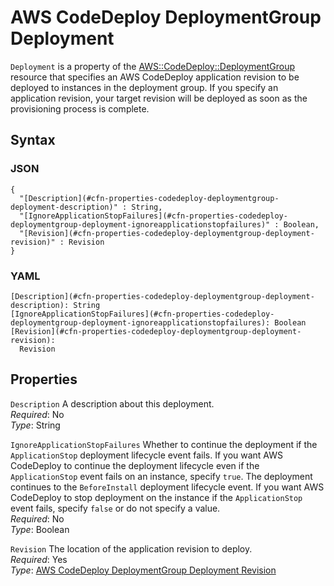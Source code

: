 # AWS CodeDeploy DeploymentGroup Deployment<a name="aws-properties-codedeploy-deploymentgroup-deployment"></a>

`Deployment` is a property of the [AWS::CodeDeploy::DeploymentGroup](aws-resource-codedeploy-deploymentgroup.md) resource that specifies an AWS CodeDeploy application revision to be deployed to instances in the deployment group\. If you specify an application revision, your target revision will be deployed as soon as the provisioning process is complete\.

## Syntax<a name="w4ab1c21c14d433b5"></a>

### JSON<a name="aws-properties-codedeploy-deploymentgroup-deployment-syntax.json"></a>

```
{
  "[Description](#cfn-properties-codedeploy-deploymentgroup-deployment-description)" : String,
  "[IgnoreApplicationStopFailures](#cfn-properties-codedeploy-deploymentgroup-deployment-ignoreapplicationstopfailures)" : Boolean,
  "[Revision](#cfn-properties-codedeploy-deploymentgroup-deployment-revision)" : Revision
}
```

### YAML<a name="aws-properties-codedeploy-deploymentgroup-deployment-syntax.yaml"></a>

```
[Description](#cfn-properties-codedeploy-deploymentgroup-deployment-description): String
[IgnoreApplicationStopFailures](#cfn-properties-codedeploy-deploymentgroup-deployment-ignoreapplicationstopfailures): Boolean
[Revision](#cfn-properties-codedeploy-deploymentgroup-deployment-revision):
  Revision
```

## Properties<a name="w4ab1c21c14d433b7"></a>

`Description`  <a name="cfn-properties-codedeploy-deploymentgroup-deployment-description"></a>
A description about this deployment\.  
*Required*: No  
*Type*: String

`IgnoreApplicationStopFailures`  <a name="cfn-properties-codedeploy-deploymentgroup-deployment-ignoreapplicationstopfailures"></a>
Whether to continue the deployment if the `ApplicationStop` deployment lifecycle event fails\. If you want AWS CodeDeploy to continue the deployment lifecycle even if the `ApplicationStop` event fails on an instance, specify `true`\. The deployment continues to the `BeforeInstall` deployment lifecycle event\. If you want AWS CodeDeploy to stop deployment on the instance if the `ApplicationStop` event fails, specify `false` or do not specify a value\.  
*Required*: No  
*Type*: Boolean

`Revision`  <a name="cfn-properties-codedeploy-deploymentgroup-deployment-revision"></a>
The location of the application revision to deploy\.  
*Required*: Yes  
*Type*: [AWS CodeDeploy DeploymentGroup Deployment Revision](aws-properties-codedeploy-deploymentgroup-deployment-revision.md)
